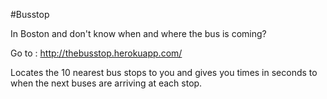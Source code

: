 #Busstop

In Boston and don't know when and where the bus is coming?

Go to : http://thebusstop.herokuapp.com/

Locates the 10 nearest bus stops to you and gives you times in seconds to when the next buses are arriving at each stop.
